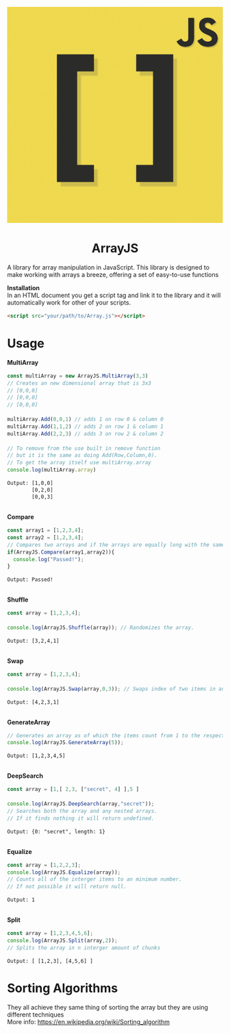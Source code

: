 <p align="center">
        <img src="./logos/ArrayJS_logo_512x512.png">
</p>

 <h1 align="center">ArrayJS</h1>

A library for array manipulation in JavaScript. This library is designed to make working with arrays a breeze, offering a set of easy-to-use functions

**Installation**\
In an HTML document you get a script tag and link it to the library and it will automatically work for other of your scripts.
```HTML
<script src="your/path/to/Array.js"></script>
```

# Usage

**MultiArray**

```javascript
const multiArray = new ArrayJS.MultiArray(3,3)
// Creates an new dimensional array that is 3x3
// [0,0,0]
// [0,0,0]
// [0,0,0]

multiArray.Add(0,0,1) // adds 1 on row 0 & column 0
multiArray.Add(1,1,2) // adds 2 on row 1 & column 1
multiArray.Add(2,2,3) // adds 3 on row 2 & column 2

// To remove from the use built in remove function
// but it is the same as doing Add(Row,Column,0).
// To get the array itself use multiArray.array
console.log(multiArray.array)
```
```
Output: [1,0,0]
        [0,2,0]
        [0,0,3]
```
\
**Compare**

```javascript
const array1 = [1,2,3,4];
const array2 = [1,2,3,4];
// Compares two arrays and if the arrays are equally long with the same items it will return true.
if(ArrayJS.Compare(array1,array2)){
  console.log("Passed!");
}

```
```
Output: Passed!
```
\
**Shuffle**

```javascript
const array = [1,2,3,4];

console.log(ArrayJS.Shuffle(array)); // Randomizes the array.

```
```
Output: [3,2,4,1]
```
\
**Swap**

```javascript
const array = [1,2,3,4];

console.log(ArrayJS.Swap(array,0,3)); // Swaps index of two items in an array.

```
```
Output: [4,2,3,1]
```
\
**GenerateArray**

```javascript
// Generates an array as of which the items count from 1 to the respective length of the array.
console.log(ArrayJS.GenerateArray(5));

```
```
Output: [1,2,3,4,5]
```
\
**DeepSearch**

```javascript
const array = [1,[ 2,3, ["secret", 4] ],5 ]

console.log(ArrayJS.DeepSearch(array,"secret"));
// Searches both the array and any nested arrays.
// If it finds nothing it will return undefined.
```
```
Output: {0: "secret", length: 1}
```
\
**Equalize**

```javascript
const array = [1,2,2,3];
console.log(ArrayJS.Equalize(array));
// Counts all of the interger items to an minimum number.
// If not possible it will return null.
```
```
Output: 1
```
\
**Split**

```javascript
const array = [1,2,3,4,5,6];
console.log(ArrayJS.Split(array,2)); 
// Splits the array in n interger amount of chunks
```
```
Output: [ [1,2,3], [4,5,6] ]
```

# Sorting Algorithms

They all achieve they same thing of sorting the array but they are using different techniques\
More info: https://en.wikipedia.org/wiki/Sorting_algorithm


